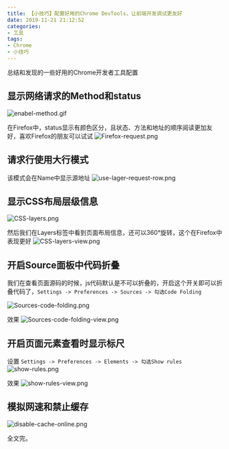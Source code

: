 ```yaml
---
title: 【小技巧】配置好用的Chrome DevTools，让前端开发调试更友好
date: 2019-11-21 21:12:52
categories:
- 工具
tags:
- Chrome
- 小技巧
---
```


总结和发现的一些好用的Chrome开发者工具配置
<!-- more -->

## 显示网络请求的Method和status
![enabel-method.gif](https://i.loli.net/2019/11/23/lD5vhzJMktofwYd.gif)

在Firefox中，status显示有颜色区分，且状态、方法和地址的顺序阅读更加友好，喜欢Firefox的朋友可以试试
![Firefox-request.png](https://i.loli.net/2019/11/23/1LFjqI5acrJDf6Q.png)

## 请求行使用大行模式
该模式会在Name中显示源地址
![use-lager-request-row.png](https://i.loli.net/2019/11/23/wlT6UJWRoFCDAYP.png)

## 显示CSS布局层级信息
![CSS-layers.png](https://i.loli.net/2019/11/23/Oe1Egtv6cBMXUQD.png)

然后我们在Layers标签中看到页面布局信息，还可以360°旋转，这个在Firefox中表现更好
![CSS-layers-view.png](https://i.loli.net/2019/11/23/DUlRXZsOn7LGeqr.png)

## 开启Source面板中代码折叠
我们在查看页面源码的时候，js代码默认是不可以折叠的，开启这个开关即可以折叠代码了，`Settings -> Preferences -> Sources -> 勾选Code Folding`

![Sources-code-folding.png](https://i.loli.net/2019/11/23/xYvK6lmAwDq8Up1.png)

效果
![Sources-code-folding-view.png](https://i.loli.net/2019/11/23/d3va5q68ys7Do1L.png)

## 开启页面元素查看时显示标尺
设置 `Settings -> Preferences -> Elements -> 勾选Show rules`
![show-rules.png](https://i.loli.net/2019/11/23/9EsnVptaF1BGRYm.png)

效果
![show-rules-view.png](https://i.loli.net/2019/11/23/F7IQgfxKLwOJTCq.png)

## 模拟网速和禁止缓存
![disable-cache-online.png](https://i.loli.net/2019/11/23/ExQouRfMZTUSmPL.png)

全文完。

